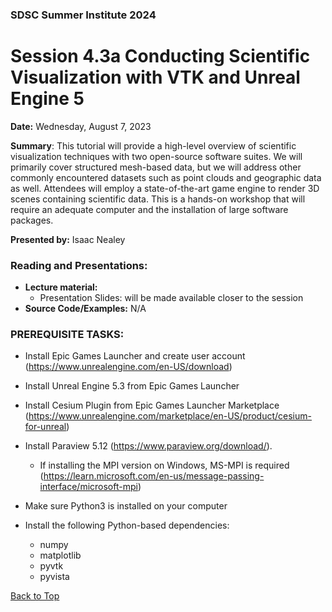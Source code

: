 ### SDSC Summer Institute 2024
# Session 4.3a Conducting Scientific Visualization with VTK and Unreal Engine 5

**Date:** Wednesday, August 7, 2023

**Summary**: This tutorial will provide a high-level overview of scientific visualization techniques with two open-source software suites. We will primarily cover structured mesh-based data, but we will address other commonly encountered datasets such as point clouds and geographic data as well. Attendees will employ a state-of-the-art game engine to render 3D scenes containing scientific data. This is a hands-on workshop that will require an adequate computer and the installation of large software packages.

**Presented by:** Isaac Nealey

### Reading and Presentations:
* **Lecture material:**
   * Presentation Slides: will be made available closer to the session
* **Source Code/Examples:** N/A

### PREREQUISITE TASKS: 
* Install Epic Games Launcher and create user account (https://www.unrealengine.com/en-US/download)
* Install Unreal Engine 5.3 from Epic Games Launcher
* Install Cesium Plugin from Epic Games Launcher Marketplace (https://www.unrealengine.com/marketplace/en-US/product/cesium-for-unreal)

* Install Paraview 5.12 (https://www.paraview.org/download/).
  * If installing the MPI version on Windows, MS-MPI is required (https://learn.microsoft.com/en-us/message-passing-interface/microsoft-mpi)

* Make sure Python3 is installed on your computer
* Install the following Python-based dependencies:
  * numpy
  * matplotlib
  * pyvtk
  * pyvista

[Back to Top](#top)
